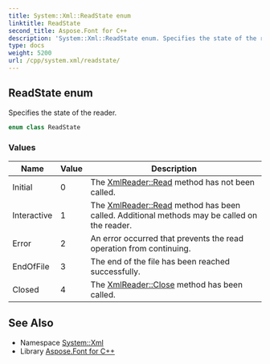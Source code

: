 ```yaml
---
title: System::Xml::ReadState enum
linktitle: ReadState
second_title: Aspose.Font for C++
description: 'System::Xml::ReadState enum. Specifies the state of the reader in C++.'
type: docs
weight: 5200
url: /cpp/system.xml/readstate/
---
```

## ReadState enum


Specifies the state of the reader.

```cpp
enum class ReadState
```

### Values

| Name | Value | Description |
| --- | --- | --- |
| Initial | 0 | The [XmlReader::Read](../xmlreader/read/) method has not been called. |
| Interactive | 1 | The [XmlReader::Read](../xmlreader/read/) method has been called. Additional methods may be called on the reader. |
| Error | 2 | An error occurred that prevents the read operation from continuing. |
| EndOfFile | 3 | The end of the file has been reached successfully. |
| Closed | 4 | The [XmlReader::Close](../xmlreader/close/) method has been called. |

## See Also

* Namespace [System::Xml](../)
* Library [Aspose.Font for C++](../../)
